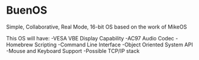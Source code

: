 # BuenOS
Simple, Collaborative, Real Mode, 16-bit OS based on the work of MikeOS

This OS will have:
	-VESA VBE Display Capability
	-AC97 Audio Codec
	-Homebrew Scripting
	-Command Line Interface
	-Object Oriented System API
	-Mouse and Keyboard Support
	-Possible TCP/IP stack